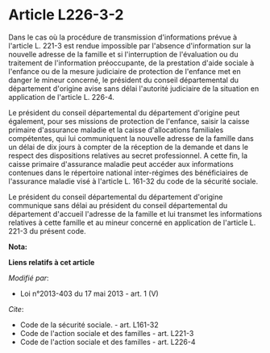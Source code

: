 # Article L226-3-2

Dans le cas où la procédure de transmission d'informations prévue à l'article L. 221-3 est rendue impossible par l'absence
d'information sur la nouvelle adresse de la famille et si l'interruption de l'évaluation ou du traitement de l'information
préoccupante, de la prestation d'aide sociale à l'enfance ou de la mesure judiciaire de protection de l'enfance met en danger
le mineur concerné, le président du conseil départemental du département d'origine avise sans délai l'autorité judiciaire de
la situation en application de l'article L. 226-4. 

Le président du conseil départemental du département d'origine peut également, pour ses missions de protection de l'enfance,
saisir la caisse primaire d'assurance maladie et la caisse d'allocations familiales compétentes, qui lui communiquent la
nouvelle adresse de la famille dans un délai de dix jours à compter de la réception de la demande et dans le respect des
dispositions relatives au secret professionnel. A cette fin, la caisse primaire d'assurance maladie peut accéder aux
informations contenues dans le répertoire national inter-régimes des bénéficiaires de l'assurance maladie visé à l'article L.
161-32 du code de la sécurité sociale. 

Le président du conseil départemental du département d'origine communique sans délai au président du conseil départemental du
département d'accueil l'adresse de la famille et lui transmet les informations relatives à cette famille et au mineur
concerné en application de l'article L. 221-3 du présent code.

**Nota:**



**Liens relatifs à cet article**

_Modifié par_:

  - Loi n°2013-403 du 17 mai 2013 - art. 1 (V)

_Cite_:

  - Code de la sécurité sociale. - art. L161-32
  - Code de l'action sociale et des familles - art. L221-3
  - Code de l'action sociale et des familles - art. L226-4
